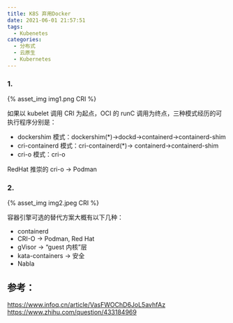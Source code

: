 ```yaml
---
title: K8S 弃用Docker
date: 2021-06-01 21:57:51
tags:
  - Kubenetes
categories:
  - 分布式 
  - 云原生
  - Kubernetes  
---
```


<p></p>
<!-- more -->

### 1. 
{% asset_img  img1.png  CRI %}


如果以 kubelet 调用 CRI 为起点，OCI 的 runC 调用为终点，三种模式经历的可执行程序分别是：


+ dockershim 模式：dockershim(*)->dockd->containerd->containerd-shim
+ cri-containerd 模式：cri-containerd(*)-> containerd->containerd-shim
+ cri-o 模式：cri-o


RedHat 推崇的 cri-o  → Podman


### 2.
{% asset_img  img2.jpeg  CRI %}

容器引擎可选的替代方案大概有以下几种：

+ containerd 
+ CRI-O  → Podman, Red Hat
+ gVisor  → “guest 内核”层
+ kata-containers  →  安全
+ Nabla

## 参考：
https://www.infoq.cn/article/VasFWOChD6JoL5avhfAz
https://www.zhihu.com/question/433184969


